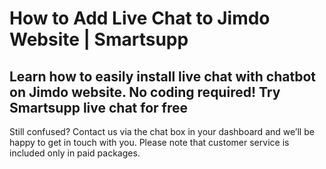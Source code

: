 # How to Add Live Chat to Jimdo Website | Smartsupp
## Learn how to easily install live chat with chatbot on Jimdo website. No coding required! Try Smartsupp live chat for free
Still confused? Contact us via the chat box in your dashboard and we’ll be happy to get in touch with you. Please note that customer service is included only in paid packages.

